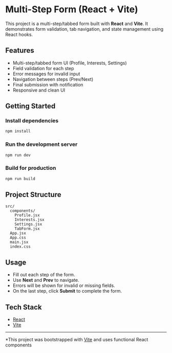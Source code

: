 # Multi-Step Form (React + Vite)

This project is a multi-step/tabbed form built with **React** and **Vite**.
It demonstrates form validation, tab navigation, and state management using React hooks.

## Features

- Multi-step/tabbed form UI (Profile, Interests, Settings)
- Field validation for each step
- Error messages for invalid input
- Navigation between steps (Prev/Next)
- Final submission with notification
- Responsive and clean UI

## Getting Started

### Install dependencies

```bash
npm install
```

### Run the development server

```bash
npm run dev
```

### Build for production

```bash
npm run build
```

## Project Structure

```
src/
  components/
    Profile.jsx
    Interests.jsx
    Settings.jsx
    TabForm.jsx
  App.jsx
  App.css
  main.jsx
  index.css
```

## Usage

- Fill out each step of the form.
- Use **Next** and **Prev** to navigate.
- Errors will be shown for invalid or missing fields.
- On the last step, click **Submit** to complete the form.

## Tech Stack

- [React](https://react.dev/)
- [Vite](https://vitejs.dev/)

---

\*This project was bootstrapped with [Vite](https://vitejs.dev/) and uses functional React components
